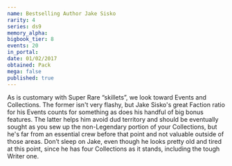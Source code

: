 ```yaml
---
name: Bestselling Author Jake Sisko
rarity: 4
series: ds9
memory_alpha:
bigbook_tier: 8
events: 20
in_portal:
date: 01/02/2017
obtained: Pack
mega: false
published: true
---
```


As is customary with Super Rare “skillets”, we look toward Events and Collections. The former isn't very flashy, but Jake Sisko's great Faction ratio for his Events counts for something as does his handful of big bonus features. The latter helps him avoid dud territory and should be eventually sought as you sew up the non-Legendary portion of your Collections, but he's far from an essential crew before that point and not valuable outside of those areas. Don’t sleep on Jake, even though he looks pretty old and tired at this point, since he has four Collections as it stands, including the tough Writer one.
